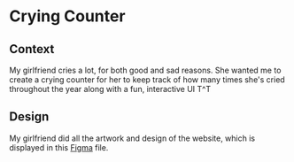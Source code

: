 # Crying Counter

## Context
My girlfriend cries a lot, for both good and sad reasons. She wanted me to create a crying counter for her to keep track of how many times she's cried throughout the year along with a fun, interactive UI T^T

## Design
My girlfriend did all the artwork and design of the website, which is displayed in this [Figma](https://www.figma.com/design/V7VeTL5zldMxWvhKT9bAma/Cry-Counter?node-id=0-1&p=f&t=WhqxxXWOfZaMeYi7-0) file.
